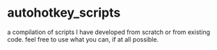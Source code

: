 # autohotkey_scripts

a compilation of scripts I have developed from scratch or from existing code. feel free to use what you can, if at all possible.
